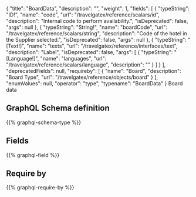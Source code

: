 {
  "title": "BoardData",
  "description": "",
  "weight": 1,
  "fields": [
    {
      "typeString": "ID!",
      "name": "code",
      "url": "/travelgatex/reference/scalars/id",
      "description": "Internal code to perform availability.",
      "isDeprecated": false,
      "args": null
    },
    {
      "typeString": "String!",
      "name": "boardCode",
      "url": "/travelgatex/reference/scalars/string",
      "description": "Code of the hotel in the Supplier selected.",
      "isDeprecated": false,
      "args": null
    },
    {
      "typeString": "[Text!]",
      "name": "texts",
      "url": "/travelgatex/reference/interfaces/text",
      "description": "Label",
      "isDeprecated": false,
      "args": [
        {
          "typeString": "[Language!]",
          "name": "languages",
          "url": "/travelgatex/reference/scalars/language",
          "description": ""
        }
      ]
    }
  ],
  "deprecatedFields": null,
  "requireby": [
    {
      "name": "Board",
      "description": "Board Type",
      "url": "/travelgatex/reference/objects/board"
    }
  ],
  "enumValues": null,
  "operator": "type",
  "typename": "BoardData"
}
Board data
## GraphQL Schema definition

{{% graphql-schema-type %}}

## Fields

{{% graphql-field %}}

## Require by

{{% graphql-require-by %}}
